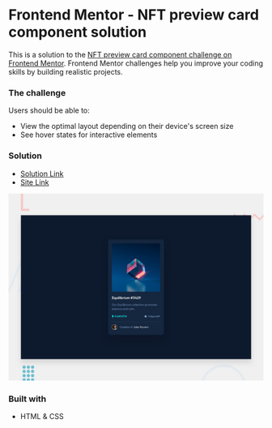 # Frontend Mentor - NFT preview card component solution

This is a solution to the [NFT preview card component challenge on Frontend Mentor](https://www.frontendmentor.io/challenges/nft-preview-card-component-SbdUL_w0U).
Frontend Mentor challenges help you improve your coding skills by building realistic projects.

### The challenge

Users should be able to:

- View the optimal layout depending on their device's screen size
- See hover states for interactive elements

### Solution

- [Solution Link]()
- [Site Link]()

![](./design/desktop-preview.jpg)

### Built with

- HTML & CSS
